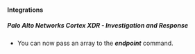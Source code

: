 
#### Integrations
##### Palo Alto Networks Cortex XDR - Investigation and Response
- You can now pass an array to the ***endpoint*** command.
